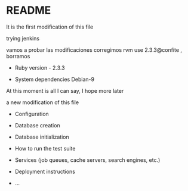 # README


It is the first modification of this file

trying jenkins

vamos a probar las modificaciones
corregimos rvm use 2.3.3@confite , borramos

* Ruby version - 2.3.3

* System dependencies   Debian-9

At this moment is all I can say, I hope more later

a new modification of this file

* Configuration

* Database creation

* Database initialization

* How to run the test suite

* Services (job queues, cache servers, search engines, etc.)

* Deployment instructions

* ...
